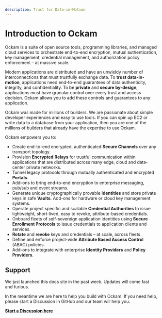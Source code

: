 ```yaml
---
description: Trust for Data-in-Motion
---
```


# Introduction to Ockam

Ockam is a suite of open source tools, programming libraries, and managed cloud services to orchestrate end-to-end encryption, mutual authentication, key management, credential management, and authorization policy enforcement – at massive scale.

Modern applications are distributed and have an unwieldy number of interconnections that must trustfully exchange data. To **trust data-in-motion**, applications need end-to-end guarantees of data authenticity, integrity, and confidentiality. To be **private** and **secure** **by-design**, applications must have granular control over every trust and access decision. Ockam allows you to add these controls and guarantees to any application.

Ockam was made for millions of builders. We are passionate about simple developer experiences and easy to use tools. If you can spin up EC2 or write data to a database from your application, then you are one of the millions of builders that already have the expertise to use Ockam.&#x20;

Ockam empowers you to:

* Create end-to-end encrypted, authenticated **Secure Channels** over any transport topology.
* Provision **Encrypted** **Relays** for trustful communication within applications that are distributed across many edge, cloud and data-center private networks.
* Tunnel legacy protocols through mutually authenticated and encrypted **Portals.**
* Add-ons to bring end-to-end encryption to enterprise messaging, pub/sub and event streams.
* Generate unique cryptographically provable **Identities** and store private keys in safe **Vaults.** Add-ons for hardware or cloud key management systems.
* Operate project specific and scalable **Credential Authorities** to issue lightweight, short-lived, easy to revoke, attribute-based credentials.
* Onboard fleets of self-sovereign application identities using **Secure Enrollment Protocols** to issue credentials to application clients and services.
* **Rotate** and **revoke** keys and credentials – at scale, across fleets.
* Define and enforce project-wide **Attribute Based Access Control** (ABAC) policies.
* Add-ons to integrate with enterprise **Identity Providers** and **Policy Providers**.

## **Support**

We just launched this docs site in the past week. Updates will come fast and furious.

In the meantime we are here to help you build with Ockam. If you need help, please start a Discussion in GitHub and our team will help you.

****[**Start a Discussion here**](https://github.com/build-trust/ockam/discussions/categories/support)****
